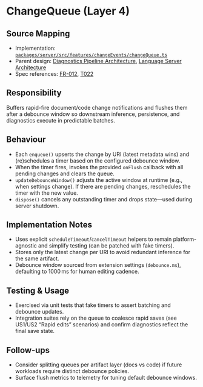 # ChangeQueue (Layer 4)

## Source Mapping
- Implementation: [`packages/server/src/features/changeEvents/changeQueue.ts`](../../../packages/server/src/features/changeEvents/changeQueue.ts)
- Parent design: [Diagnostics Pipeline Architecture](../../layer-3/diagnostics-pipeline.mdmd.md), [Language Server Architecture](../../layer-3/language-server-architecture.mdmd.md)
- Spec references: [FR-012](../../../specs/001-link-aware-diagnostics/spec.md#functional-requirements), [T022](../../../specs/001-link-aware-diagnostics/tasks.md)

## Responsibility
Buffers rapid-fire document/code change notifications and flushes them after a debounce window so downstream inference, persistence, and diagnostics execute in predictable batches.

## Behaviour
- Each `enqueue()` upserts the change by URI (latest metadata wins) and (re)schedules a timer based on the configured debounce window.
- When the timer fires, invokes the provided `onFlush` callback with all pending changes and clears the queue.
- `updateDebounceWindow()` adjusts the active window at runtime (e.g., when settings change). If there are pending changes, reschedules the timer with the new value.
- `dispose()` cancels any outstanding timer and drops state—used during server shutdown.

## Implementation Notes
- Uses explicit `scheduleTimeout`/`cancelTimeout` helpers to remain platform-agnostic and simplify testing (can be patched with fake timers).
- Stores only the latest change per URI to avoid redundant inference for the same artifact.
- Debounce window sourced from extension settings (`debounce.ms`), defaulting to 1000 ms for human editing cadence.

## Testing & Usage
- Exercised via unit tests that fake timers to assert batching and debounce updates.
- Integration suites rely on the queue to coalesce rapid saves (see US1/US2 “Rapid edits” scenarios) and confirm diagnostics reflect the final save state.

## Follow-ups
- Consider splitting queues per artifact layer (docs vs code) if future workloads require distinct debounce policies.
- Surface flush metrics to telemetry for tuning default debounce windows.

